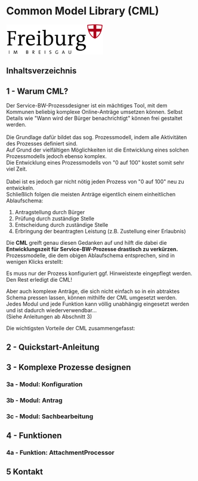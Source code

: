 # Common Model Library (CML) 
![Logo of Stadt Freiburg i. Br.](/img/logo_freiburg.gif) 

## Inhaltsverzeichnis

## 1 - Warum CML?
Der Service-BW-Prozessdesigner ist ein mächtiges Tool, mit dem Kommunen beliebig komplexe Online-Anträge umsetzen können.
Selbst Details wie "Wann wird der Bürger benachrichtigt" können frei gestaltet werden.\
\
Die Grundlage dafür bildet das sog. Prozessmodell, indem alle Aktivitäten des Prozesses definiert sind.\
Auf Grund der vielfältigen Möglichkeiten ist die Entwicklung eines solchen Prozessmodells jedoch ebenso komplex.\
Die Entwicklung eines Prozessmodells von "0 auf 100" kostet somit sehr viel Zeit.\
\
Dabei ist es jedoch gar nicht nötig jeden Prozess von "0 auf 100" neu zu entwickeln.\
Schließlich folgen die meisten Anträge eigentlich einem einheitlichen Ablaufschema:

1. Antragstellung durch Bürger
2. Prüfung durch zuständige Stelle
3. Entscheidung durch zuständige Stelle
4. Erbringung der beantragten Leistung (z.B. Zustellung einer Erlaubnis)

Die **CML** greift genau diesen Gedanken auf und hilft die dabei die **Entwicklungszeit für Service-BW-Prozesse drastisch zu verkürzen.**
Prozessmodelle, die dem obigen Ablaufschema entsprechen, sind in wenigen Klicks erstellt:

Es muss nur der Prozess konfiguriert ggf. Hinweistexte eingepflegt werden.\
Den Rest erledigt die CML!

Aber auch komplexe Anträge, die sich nicht einfach so in ein abtraktes Schema pressen lassen, können mithilfe der CML umgesetzt werden.\
Jedes Modul und jede Funktion kann völlig unabhängig eingesetzt werden und ist dadurch wiederverwendbar...\
(Siehe Anleitungen ab Abschnitt 3)

Die wichtigsten Vorteile der CML zusammengefasst:

## 2 - Quickstart-Anleitung

## 3 - Komplexe Prozesse designen

### 3a - Modul: Konfiguration

### 3b - Modul: Antrag

### 3c - Modul: Sachbearbeitung

## 4 - Funktionen

### 4a - Funktion: AttachmentProcessor

## 5 Kontakt
